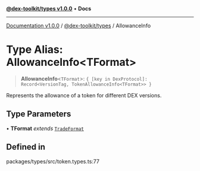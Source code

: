 [**@dex-toolkit/types v1.0.0**](../README.md) • **Docs**

***

[Documentation v1.0.0](../../../packages.md) / [@dex-toolkit/types](../README.md) / AllowanceInfo

# Type Alias: AllowanceInfo\<TFormat\>

> **AllowanceInfo**\<`TFormat`\>: `{ [key in DexProtocol]: Record<VersionTag, TokenAllowanceInfo<TFormat>> }`

Represents the allowance of a token for different DEX versions.

## Type Parameters

• **TFormat** *extends* [`TradeFormat`](TradeFormat.md)

## Defined in

packages/types/src/token.types.ts:77
